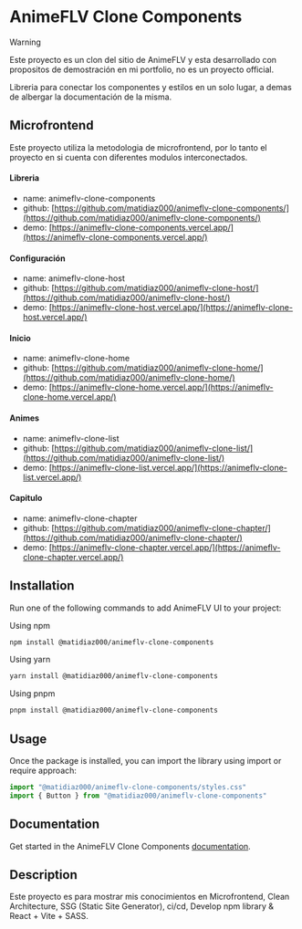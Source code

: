 # AnimeFLV Clone Components

> [!WARNING]
> Este proyecto es un clon del sitio de AnimeFLV y esta desarrollado con propositos de demostración en mi portfolio, no es un proyecto official.

Libreria para conectar los componentes y estilos en un solo lugar, a demas de albergar la documentación de la misma.

## Microfrontend

Este proyecto utiliza la metodologia de microfrontend, por lo tanto el proyecto en si cuenta con diferentes modulos interconectados. 

#### Libreria

- name: animeflv-clone-components
- github: [https://github.com/matidiaz000/animeflv-clone-components/](https://github.com/matidiaz000/animeflv-clone-components/)
- demo: [https://animeflv-clone-components.vercel.app/](https://animeflv-clone-components.vercel.app/)

#### Configuración

- name: animeflv-clone-host
- github: [https://github.com/matidiaz000/animeflv-clone-host/](https://github.com/matidiaz000/animeflv-clone-host/)
- demo: [https://animeflv-clone-host.vercel.app/](https://animeflv-clone-host.vercel.app/)

#### Inicio

- name: animeflv-clone-home
- github: [https://github.com/matidiaz000/animeflv-clone-home/](https://github.com/matidiaz000/animeflv-clone-home/)
- demo: [https://animeflv-clone-home.vercel.app/](https://animeflv-clone-home.vercel.app/)

#### Animes

- name: animeflv-clone-list
- github: [https://github.com/matidiaz000/animeflv-clone-list/](https://github.com/matidiaz000/animeflv-clone-list/)
- demo: [https://animeflv-clone-list.vercel.app/](https://animeflv-clone-list.vercel.app/)

#### Capitulo

- name: animeflv-clone-chapter
- github: [https://github.com/matidiaz000/animeflv-clone-chapter/](https://github.com/matidiaz000/animeflv-clone-chapter/)
- demo: [https://animeflv-clone-chapter.vercel.app/](https://animeflv-clone-chapter.vercel.app/)

## Installation

Run one of the following commands to add AnimeFLV UI to your project:

Using npm

```bash
npm install @matidiaz000/animeflv-clone-components
```

Using yarn

```bash
yarn install @matidiaz000/animeflv-clone-components
```

Using pnpm

```bash
pnpm install @matidiaz000/animeflv-clone-components
```

## Usage

Once the package is installed, you can import the library using import or require approach:

```js
import "@matidiaz000/animeflv-clone-components/styles.css"
import { Button } from "@matidiaz000/animeflv-clone-components"
```

## Documentation

Get started in the AnimeFLV Clone Components [documentation](https://animeflv-clone-components.vercel.app/).

## Description

Este proyecto es para mostrar mis conocimientos en Microfrontend, Clean Architecture, SSG (Static Site Generator), ci/cd, Develop npm library & React + Vite + SASS.
